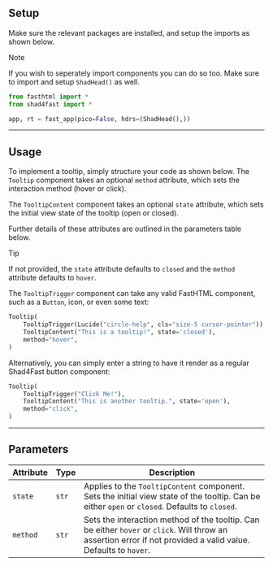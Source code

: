 ## Setup

Make sure the relevant packages are installed, and setup the imports as shown below.

> [!NOTE]
> If you wish to seperately import components you can do so too. Make sure to import and setup `ShadHead()` as well.

```python
from fasthtml import *
from shad4fast import *

app, rt = fast_app(pico=False, hdrs=(ShadHead(),))
```

---

## Usage

To implement a tooltip, simply structure your code as shown below. The `Tooltip` component takes an optional `method` attribute, which sets the interaction method (hover or click).

The `TooltipContent` component takes an optional `state` attribute, which sets the initial view state of the tooltip (open or closed).

Further details of these attributes are outlined in the parameters table below.

> [!TIP]
> If not provided, the `state` attribute defaults to `closed` and the `method` attribute defaults to `hover`.

The `TooltipTrigger` component can take any valid FastHTML component, such as a `Button`, icon, or even some text:

```py
Tooltip(
    TooltipTrigger(Lucide("circle-help", cls="size-5 cursor-pointer")),
    TooltipContent("This is a tooltip!", state='closed'),
    method="hover",
)
```

Alternatively, you can simply enter a string to have it render as a regular Shad4Fast button component:

```python
Tooltip(
    TooltipTrigger("Click Me!"),
    TooltipContent("This is another tooltip.", state='open'),
    method="click",
)
```

---

## Parameters

| Attribute | Type  | Description                                                                                                                                                     |
| --------- | ----- | --------------------------------------------------------------------------------------------------------------------------------------------------------------- |
| `state`   | `str` | Applies to the `TooltipContent` component. Sets the initial view state of the tooltip. Can be either `open` or `closed`. Defaults to `closed`.                  |
| `method`  | `str` | Sets the interaction method of the tooltip. Can be either `hover` or `click`. Will throw an assertion error if not provided a valid value. Defaults to `hover`. |
